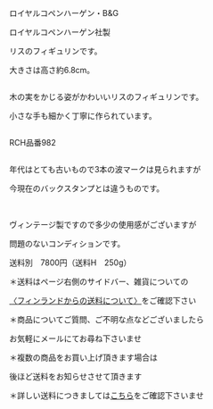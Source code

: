 <link rel="stylesheet" type="text/css" href="/assets/css/styles.css">

ロイヤルコペンハーゲン・B&amp;G

ロイヤルコペンハーゲン社製

リスのフィギュリンです。

 大きさは高さ約6.8cm。

<img alt="" src="http://blog.cnobi.jp/v1/blog/user/71e35865e9e62f3f9d70420d6124d2ab/1266782133"/>

木の実をかじる姿がかわいいリスのフィギュリンです。

小さな手も細かく丁寧に作られています。

<img alt="" src="http://blog.cnobi.jp/v1/blog/user/71e35865e9e62f3f9d70420d6124d2ab/1266782135"/> 

RCH品番982

<img alt="" src="http://blog.cnobi.jp/v1/blog/user/71e35865e9e62f3f9d70420d6124d2ab/1266782134"/>

年代はとても古いもので3本の波マークは見られますが

今現在のバックスタンプとは違うものです。

<img alt="" src="http://blog.cnobi.jp/v1/blog/user/71e35865e9e62f3f9d70420d6124d2ab/1266782137"/>

<img alt="" src="http://blog.cnobi.jp/v1/blog/user/71e35865e9e62f3f9d70420d6124d2ab/1266782159"/>

<img alt="" src="http://blog.cnobi.jp/v1/blog/user/71e35865e9e62f3f9d70420d6124d2ab/1266782136"/>

ヴィンテージ製ですので多少の使用感がございますが

問題のないコンディションです。

送料別　7800円（送料H　250g）

＊送料はページ右側のサイドバー、雑貨についての

[〈フィンランドからの送料について〉](https://dkzakka.github.io/2005/03/31/雑貨について.html)をご確認下さい

＊商品についてご質問、ご不明な点などございましたら

お気軽にメールにてお尋ね下さいませ

＊複数の商品をお買い上げ頂きます場合は

 後ほど送料をお知らせさせて頂きます

 ＊詳しい送料につきましては[こちら](http://dkzakka.blog.shinobi.jp/Entry/3385/)をご確認下さいませ